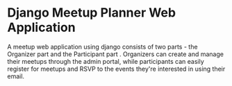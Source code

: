 # Django Meetup Planner Web Application
A meetup web  application using django consists of two parts - the Organizer part and the Participant part .  Organizers can create and manage their meetups through the admin portal, while participants can easily register for meetups and RSVP to the events they're interested in using their email.
